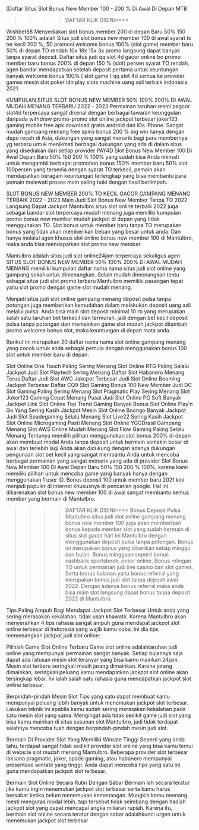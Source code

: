 [Daftar Situs Slot Bonus New Member 100 - 200 % Di Awal Di Depan MTB
>>>>DAFTAR KLIK DISINI<<<<

Wishbet88 Menyediakan slot bonus member 200 di depan Baru 50% 150 200 % 100% adalah Situs judi slot bonus new member 100 di awal syarat to ter kecil 200 %, 50 promosi welcome bonus 100% (slot game) member baru 50% di depan TO rendah 10x 18x 15x 3x promo langsung dapat banyak tanpa syarat deposit. Daftar situs judi qq slot 4d gacor online bo promo member baru bonus 200% di depan 150 % (slot) persen syarat TO rendah, agen bandar mendapatkan setelah deposit pertama untuk keuntungan banyak welcome bonus 100% ( slot game ) qq slot 4d semua ke provider games mesin slot poker idn play slots machine uang asli terbaik indonesia 2021.

KUMPULAN SITUS SLOT BONUS NEW MEMBER 50% 100% 200% DI AWAL MUDAH MENANG TERBARU 2022 - 2023
Permainan taruhan resmi pagcor slot4d terpercaya sangat dikenal dengan berbagai tawaran keunggulan daripada withdraw promo-promo slot online jackpot terbesar joker123 gaming mobile free apk download gratis android dan iOs iPhone. Sangat mudah gampang menang free spins bonus 200 % big win hanya dengan depo receh di Asia, dukungan yang sangat menarik bagi para membernya yg terbaru untuk menikmati berbagai dukungan yang ada di dalam situs yang disediakan dari setiap provider PAY4D Slot Bonus New Member 100 Di Awal Depan Baru 50% 150 200 % 100% yang sudah bisa Anda nikmati untuk mengambil berbagai promotion bonus 150% member baru 50% slot 100persen yang tersedia dengan syarat TO terkecil, pemain akan mendapatkan beragam keuntungan terlengkap yang bisa membantu para pemain melewati proses main paling hoki dengan hasil berlimpah.

SLOT BONUS NEW MEMBER 200% TO KECIL GACOR GAMPANG MENANG TERBAIK 2022 - 2023
Main Judi Slot Bonus New Member Tanpa TO 2022 Langsung Dapat Jackpot Mantulbro situs slot online terbaik 2022 juga sebagai bandar slot terpercaya mudah menang juga memiliki kumpulan promo bonus new member mudah jackpot di depan yang tidak menggunakan TO. Slot bonus untuk member baru tanpa TO merupakan bonus yang tidak akan memberikan beban yang besar untuk anda. Dan hanya melalui agen khusus slot online bonus new member 100 di Mantulbro, maka anda bisa mendapatkan slot promo new member.

Mantulbro adalah situs judi slot online24jam terpercaya sekaligus agen SITUS SLOT BONUS NEW MEMBER 50% 100% 200% DI AWAL MUDAH MENANG memiliki kumpulan daftar nama nama situs judi slot online yang gampang sekali untuk dimenangkan. Selain mudah dimenangkan tentu sebagai situs judi slot promo terbaru Mantulbro memiliki pasangan tepat yaitu slot promo dengan game slot mudah menang.

Menjadi situs judi slot online gampang menang deposit pulsa tanpa potongan juga memberikan kemudahan dalam melakukan deposit uang asli melalui pulsa. Anda bisa main slot deposit minimal 10 rb yang merupakan salah satu taruhan bet terkecil dan termurah. jadi dengan bet kecil deposit pulsa tanpa potongan dan memainkan game slot mudah jackpot ditambah promo welcome bonus slot, maka keuntungan di depan mata anda.

Berikut ini merupakan 20 daftar nama nama slot online gampang menang yang cocok untuk anda sebagai pemula dengan menggunakan bonus 100 slot untuk member baru di depan.

Slot Online One Touch Paling Sering Menang
Slot Online RTG Paling Selalu Jackpot
Judi Slot Playtech Sering Menang
Daftar Slot Habanero Menang Terus
Daftar Judi Slot AWC Jakcpot Terbesar
Judi Slot Online Booming Jackpot Terbesar
Daftar CQ9 Slot Gaming Bonus 100 New Member
Judi DC Slot Gaming Paling Sering Menang
Slot Pragmatic Play Sering Menang
Slot Joker123 Gaming Cepat Menang
Pusat Judi Slot Online PG Soft Banyak Jackpot
Link Slot Online Top Trend Gaming Banyak Bonus
Slot Online Play’n Go Yang Sering Kasih Jackpot
Mesin Slot Online Boongo Banyak Jackpot
Judi Slot Spadegaming Selalu Menang
Slot Live22 Sering Kasih Jackpot
Slot Online Microgaming Pasti Menang
Slot Online YGGDrasil Gampang Menang
Slot AWS Online Mudah Menang
Slot Flow Gaming Paling Selalu Menang
Tentunya memilih pilihan menggunakan slot bonus 200% di depan akan membuat modal Anda tanpa deposit untuk bermain semakin besar di awal dan terlebih lagi Anda akan didukung dengan adanya dukungan pengunaan slot bet kecil yang sangat membantu Anda untuk mencoba berbagai permainan yang sangat menarik yang ada di provider Slot Bonus New Member 100 Di Awal Depan Baru 50% 150 200 % 100%, karena kami memiliki pilihan untuk mencoba game yang banyak hanya dengan menggunakan 1 user ID. Bonus deposit 100 untuk member baru 2021 kini menjadi populer di internet khususnya di pencarian google. Hal ini dikarenakan slot bonus new member 100 di awal sangat membantu semua member yang bermain di Mantulbro.

>>>>DAFTAR KLIK DISINI<<<<
Bonus Deposit Pulsa
Mantulbro situs judi slot online gampang menang bonus new member 100 juga akan memberikan bonus kepada member slot yang sudah bermain di situs slot gacor hari ini Mantulbro dengan menggunakan deposit pulsa tanpa potongan. Bonus ini merupakan bonus yang diberikan setiap minggu dan bulan. Bonus mingguan seperti bonus cashback sportsbook, poker online. Bonus rolingan TO untuk permainan judi live casino dan slot games. Serta bonus bulanan yaitu bonus referral yang merupakan bonus judi slot tanpa deposit awal 2022. Dengan adanya bonus referral maka anda bisa main slot langsung dapat bonus tanpa deposit 2022 di Mantulbro.

Tips Paling Ampuh Bagi Mendapat Jackpot Slot Terbesar
Untuk anda yang sering merasakan kekalahan, tidak usah khawatir. Karena Mantulbro akan menyerahkan 4 tips rahasia sangat ampuh guna mendapat jackpot slot online terbesar di Indonesia yang wajib kamu coba. Ini dia tips memenangkan jackpot judi slot online:

Pilihlah Game Slot Online Terbaru Game slot online adalahtaruhan judi online yang mempunyai permainan sangat banyak. Setiap bulannya saja dapat ada ratusan mesin slot teranyar yang bisa kamu mainkan 24jam. Mesin slot terbaru seringkali masih jarang dimainkan. Karena jarang dimainkan, seringkali peluang kamu mendapatkan jackpot slot online akan tersingkap lebar. Ini ialah salah satu rahasia guna mendapatkan jackpot slot online terbesar.

Berpindah-pindah Mesin Slot Tips yang satu dapat membuat kamu mempunyai peluang lebih banyak untuk menemukan jackpot slot terbesar. Lakukan teknik ini apabila kamu sudah sering merasakan kekalahan pada satu mesin slot yang sama. Mengingat ada tidak sedikit game judi slot yang bisa kamu mainkan di situs susunan slot Mantulbro, jadi tidak terdapat salahnya mencoba tuah dengan berpindah-pindah mesin judi slot.

Bermain Di Provider Slot Yang Memiliki Winrate Tinggi Seperti yang anda tahu, terdapat sangat tidak sedikit provider slot online yang bisa kamu temui di website slot mudah menang Mantulbro. Beberapa provider slot terbesar laksana pragmatic, joker, spade gaming, atau habanero mempunyai presentase winrate yang tinggi. Anda dapat mencoba tips yang satu ini guna mendapatkan jackpot slot terbesar.

Bermain Slot Online Secara Rutin Dengan Sabar Bermain lah secara teratur jika kamu ingin menemukan jackpot slot terbesar serta kamu harus bersabar ketika belum menemukan kemenangan. Mungkin kamu memang mesti menguras modal lebih, tapi tersebut tidak seimbang dengan hadiah jackpot slot yang dapat mencapai angka miliaran rupiah. Karena itu, bermain slot online secara teratur dengan sabar adalahkunci urgen untuk menemukan jackpot slot terbesar
